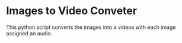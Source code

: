 # Images to Video Conveter
 This python script converts the images into a videos with each image assigned an audio.
